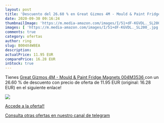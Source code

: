 ```yaml
---
layout: post
title: 'Descuento del 26.60 % en Great Gizmos 4M - Mould & Paint Fridge M'
date: 2020-09-30 09:16:24
thumbnailImage: 'https://m.media-amazon.com/images/I/51+dF-KGVDL._SL200_.jpg'
images: [ 'https://m.media-amazon.com/images/I/51+dF-KGVDL._SL200_.jpg' ]
comments: true
category: ofertas
author: ring
slug: B004X4W8EA
description:
actualPrice: 11.95 EUR
comparePrice: 16.28 EUR
inStock: true
---
```


Tienes [Great Gizmos 4M - Mould & Paint Fridge Magnets  004M3536 ](https://www.amazon.com/dp/B004X4W8EA/?tag=redken08-20) con un 26.60 % de descuento con precio de oferta de 11.95 EUR (original: 16.28 EUR) en el siguiente enlace!

[![](https://m.media-amazon.com/images/I/51+dF-KGVDL._SL200_.jpg)](https://www.amazon.com/dp/B004X4W8EA/?tag=redken08-20)

[Accede a la oferta!!](https://www.amazon.com/dp/B004X4W8EA/?tag=redken08-20)

[Consulta otras ofertas en nuestro canal de telegram](https://t.me/s/ofertas25)
